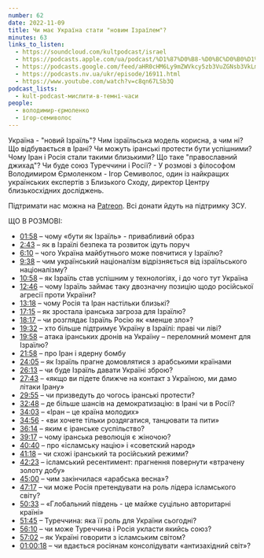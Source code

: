 ```yaml
---
number: 62
date: 2022-11-09
title: Чи має Україна стати "новим Ізраїлем"?
minutes: 63
links_to_listen:
  - https://soundcloud.com/kultpodcast/israel
  - https://podcasts.apple.com/ua/podcast/%D1%87%D0%B8-%D0%BC%D0%B0%D1%94-%D1%83%D0%BA%D1%80%D0%B0%D1%97%D0%BD%D0%B0-%D1%81%D1%82%D0%B0%D1%82%D0%B8-%D0%BD%D0%BE%D0%B2%D0%B8%D0%BC-%D1%96%D0%B7%D1%80%D0%B0%D1%97%D0%BB%D0%B5%D0%BC-%D1%81%D0%B5%D0%BC%D0%B8%D0%B2%D0%BE%D0%BB%D0%BE%D1%81-%D1%94%D1%80%D0%BC%D0%BE%D0%BB%D0%B5%D0%BD%D0%BA%D0%BE/id1581339249?i=1000587124898
  - https://podcasts.google.com/feed/aHR0cHM6Ly9mZWVkcy5zb3VuZGNsb3VkLmNvbS91c2Vycy9zb3VuZGNsb3VkOnVzZXJzOjg5MjM3MjAyNy9zb3VuZHMucnNz/episode/dGFnOnNvdW5kY2xvdWQsMjAxMDp0cmFja3MvMTM4ODIzNzc3MA?sa=X&ved=0CAUQkfYCahcKEwiIoMqb_d_7AhUAAAAAHQAAAAAQAQ
  - https://podcasts.nv.ua/ukr/episode/16911.html
  - https://www.youtube.com/watch?v=c8qn67LSb3Q
podcast_lists:
  - kult-podcast-мислити-в-темні-часи
people:
  - володимир-єрмоленко
  - ігор-семиволос
---
```


Україна - "новий Ізраїль"? Чим ізраїльська модель корисна, а чим ні? Що
відбувається в Ірані? Чи можуть іранські протести бути успішними? Чому Іран і
Росія стали такими близькими? Що таке "православний джихад"? Чи буде союз
Туреччини і Росії? - У розмові з філософом Володимиром Єрмоленком - Ігор
Семиволос, один із найкращих українських експертів з Близького Сходу, директор
Центру близькосхідних досліджень.

Підтримати нас можна на [Patreon][32]. Всі донати йдуть на підтримку ЗСУ.

ЩО В РОЗМОВІ:

- [01:58][1] – чому «бути як Ізраїль» \- привабливий образ
- [2:43][2] – як в Ізраїлі безпека та розвиток ідуть поруч
- [6:10][3] – чого Україна майбутнього може повчитися у Ізраїлю?
- [9:38][4] – чим український націоналізм відрізняється від ізраїльського націоналізму?
- [10:58][5] – як Ізраїль став успішним у технологіях, і до чого тут Україна
- [12:46][6] – чому Ізраїль займає таку двозначну позицію щодо російської агресії проти України?
- [13:18][7] – чому Росія та Іран настільки близькі?
- [17:15][8] – як зростала іранська загроза для Ізраїлю?
- [18:17][9] – чи розглядає Ізраїль Росію як «менше зло»?
- [19:32][10] – хто більше підтримує Україну в Ізраїлі: праві чи ліві?
- [19:58][11] – атака іранських дронів на Україну – переломний момент для Ізраїлю?
- [21:58][12] – про Іран і ядерну бомбу
- [24:05][13] – як Ізраїль прагне домовлятися з арабськими країнами
- [26:13][14] – чи буде Ізраїль давати Україні зброю?
- [27:43][15] – «якщо ви підете ближче на контакт з Україною, ми дамо літаки Ірану»
- [29:55][16] – чи призведуть до чогось іранські протести?
- [32:48][17] – де більше шансів на демократизацію: в Ірані чи в Росії?
- [34:03][18] – «Іран – це країна молодих»
- [34:56][19] \- «ви хочете тільки роздягатися, танцювати та пити»
- [36:14][20] – яким є іранське суспільство?
- [39:17][21] – чому іранська революція є жіночою?
- [40:40][22] – про «ісламську націю» і «советский народ»
- [41:18][23] – чи схожі іранський та російський режими?
- [42:23][24] – ісламський ресентимент: прагнення повернути «втрачену золоту добу»
- [45:00][25] – чим закінчилася «арабська весна»?
- [47:17][26] – чи може Росія претендувати на роль лідера ісламського світу?
- [50:33][27] – «Глобальний південь \- це майже суцільно авторитарні країні»
- [51:45][28] – Туреччина: яка її роль для України сьогодні?
- [56:10][29] – чи може Туреччина і Росія укласти якийсь союз?
- [57:02][30] – як Україні говорити з ісламським світом?
- [01:00:18][31] – чи вдається росіянам консолідувати «антизахідний світ»?

[1]: https://www.youtube.com/watch?v=c8qn67LSb3Q&t=118s
[2]: https://www.youtube.com/watch?v=c8qn67LSb3Q&t=163s
[3]: https://www.youtube.com/watch?v=c8qn67LSb3Q&t=370s
[4]: https://www.youtube.com/watch?v=c8qn67LSb3Q&t=578s
[5]: https://www.youtube.com/watch?v=c8qn67LSb3Q&t=658s
[6]: https://www.youtube.com/watch?v=c8qn67LSb3Q&t=766s
[7]: https://www.youtube.com/watch?v=c8qn67LSb3Q&t=798s
[8]: https://www.youtube.com/watch?v=c8qn67LSb3Q&t=1035s
[9]: https://www.youtube.com/watch?v=c8qn67LSb3Q&t=1097s
[10]: https://www.youtube.com/watch?v=c8qn67LSb3Q&t=1172s
[11]: https://www.youtube.com/watch?v=c8qn67LSb3Q&t=1198s
[12]: https://www.youtube.com/watch?v=c8qn67LSb3Q&t=1318s
[13]: https://www.youtube.com/watch?v=c8qn67LSb3Q&t=1445s
[14]: https://www.youtube.com/watch?v=c8qn67LSb3Q&t=1573s
[15]: https://www.youtube.com/watch?v=c8qn67LSb3Q&t=1663s
[16]: https://www.youtube.com/watch?v=c8qn67LSb3Q&t=1795s
[17]: https://www.youtube.com/watch?v=c8qn67LSb3Q&t=1968s
[18]: https://www.youtube.com/watch?v=c8qn67LSb3Q&t=2043s
[19]: https://www.youtube.com/watch?v=c8qn67LSb3Q&t=2096s
[20]: https://www.youtube.com/watch?v=c8qn67LSb3Q&t=2174s
[21]: https://www.youtube.com/watch?v=c8qn67LSb3Q&t=2357s
[22]: https://www.youtube.com/watch?v=c8qn67LSb3Q&t=2440s
[23]: https://www.youtube.com/watch?v=c8qn67LSb3Q&t=2478s
[24]: https://www.youtube.com/watch?v=c8qn67LSb3Q&t=2543s
[25]: https://www.youtube.com/watch?v=c8qn67LSb3Q&t=2700s
[26]: https://www.youtube.com/watch?v=c8qn67LSb3Q&t=2837s
[27]: https://www.youtube.com/watch?v=c8qn67LSb3Q&t=3033s
[28]: https://www.youtube.com/watch?v=c8qn67LSb3Q&t=3105s
[29]: https://www.youtube.com/watch?v=c8qn67LSb3Q&t=3370s
[30]: https://www.youtube.com/watch?v=c8qn67LSb3Q&t=3422s
[31]: https://www.youtube.com/watch?v=c8qn67LSb3Q&t=3618s
[32]: https://patreon.com/kultpodcast
